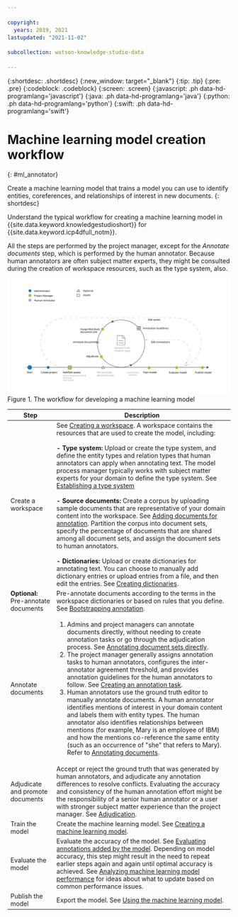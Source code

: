 ```yaml
---

copyright:
  years: 2019, 2021
lastupdated: "2021-11-02"

subcollection: watson-knowledge-studio-data

---
```


{:shortdesc: .shortdesc}
{:new_window: target="_blank"}
{:tip: .tip}
{:pre: .pre}
{:codeblock: .codeblock}
{:screen: .screen}
{:javascript: .ph data-hd-programlang='javascript'}
{:java: .ph data-hd-programlang='java'}
{:python: .ph data-hd-programlang='python'}
{:swift: .ph data-hd-programlang='swift'}


# Machine learning model creation workflow
{: #ml_annotator}

Create a machine learning model that trains a model you can use to identify entities, coreferences, and relationships of interest in new documents.
{: shortdesc}

Understand the typical workflow for creating a machine learning model in {{site.data.keyword.knowledgestudioshort}} for {{site.data.keyword.icp4dfull_notm}}.

All the steps are performed by the project manager, except for the *Annotate documents* step, which is performed by the human annotator. Because human annotators are often subject matter experts, they might be consulted during the creation of workspace resources, such as the type system, also.

![The workflow for developing a machine learning model](images/wks-checklist.svg "Shows the key steps you must perform to create a model") Figure 1. The workflow for developing a machine learning model

| **Step** | **Description** |
| --- | --- |
| Create a workspace | See [Creating a workspace](/docs/watson-knowledge-studio-data?topic=watson-knowledge-studio-data-create-project). A workspace contains the resources that are used to create the model, including:<br></br>**- Type system:** Upload or create the type system, and define the entity types and relation types that human annotators can apply when annotating text. The model process manager typically works with subject matter experts for your domain to define the type system. See [Establishing a type system](/docs/watson-knowledge-studio-data?topic=watson-knowledge-studio-data-typesystem)<br></br>**- Source documents:** Create a corpus by uploading sample documents that are representative of your domain content into the workspace. See [Adding documents for annotation](/docs/watson-knowledge-studio-data?topic=watson-knowledge-studio-data-documents-for-annotation). Partition the corpus into document sets, specify the percentage of documents that are shared among all document sets, and assign the document sets to human annotators.<br></br>**- Dictionaries:** Upload or create dictionaries for annotating text. You can choose to manually add dictionary entries or upload entries from a file, and then edit the entries. See [Creating dictionaries](/docs/watson-knowledge-studio-data?topic=watson-knowledge-studio-data-dictionaries).|
| **Optional:** Pre-annotate documents | Pre-annotate documents according to the terms in the workspace dictionaries or based on rules that you define. See [Bootstrapping annotation](/docs/watson-knowledge-studio-data?topic=watson-knowledge-studio-data-preannotation). |
| Annotate documents | <ol><li>Admins and project managers can annotate documents directly, without needing to create annotation tasks or go through the adjudication process. See [Annotating document sets directly](/docs/watson-knowledge-studio-data?topic=watson-knowledge-studio-data-annotating-document-sets-directly).</li><li>The project manager generally assigns annotation tasks to human annotators, configures the inter-annotator agreement threshold, and provides annotation guidelines for the human annotators to follow. See [Creating an annotation task](/docs/watson-knowledge-studio-data?topic=watson-knowledge-studio-data-annotate-documents#wks_hatask).</li><li>Human annotators use the ground truth editor to manually annotate documents. A human annotator identifies mentions of interest in your domain content and labels them with entity types. The human annotator also identifies relationships between mentions (for example, Mary is an employee of IBM) and how the mentions co-reference the same entity (such as an occurrence of "she" that refers to Mary). Refer to [Annotating documents](/docs/watson-knowledge-studio-data?topic=watson-knowledge-studio-data-user-guide).</li></ol> |
| Adjudicate and promote documents | Accept or reject the ground truth that was generated by human annotators, and adjudicate any annotation differences to resolve conflicts. Evaluating the accuracy and consistency of the human annotation effort might be the responsibility of a senior human annotator or a user with stronger subject matter experience than the project manager. See [Adjudication](/docs/watson-knowledge-studio-data?topic=watson-knowledge-studio-data-build-groundtruth#wks_haperform). |
| Train the model | Create the machine learning model. See [Creating a machine learning model](/docs/watson-knowledge-studio-data?topic=watson-knowledge-studio-data-train-ml#wks_madocsets). |
| Evaluate the model | Evaluate the accuracy of the model. See [Evaluating annotations added by the model](/docs/watson-knowledge-studio-data?topic=watson-knowledge-studio-data-train-ml#wks_matest). Depending on model accuracy, this step might result in the need to repeat earlier steps again and again until optimal accuracy is achieved. See [Analyzing machine learning model performance](/docs/watson-knowledge-studio-data?topic=watson-knowledge-studio-data-evaluate-ml) for ideas about what to update based on common performance issues. |
| Publish the model | Export the model. See [Using the machine learning model](/docs/watson-knowledge-studio-data?topic=watson-knowledge-studio-data-publish-ml). |
